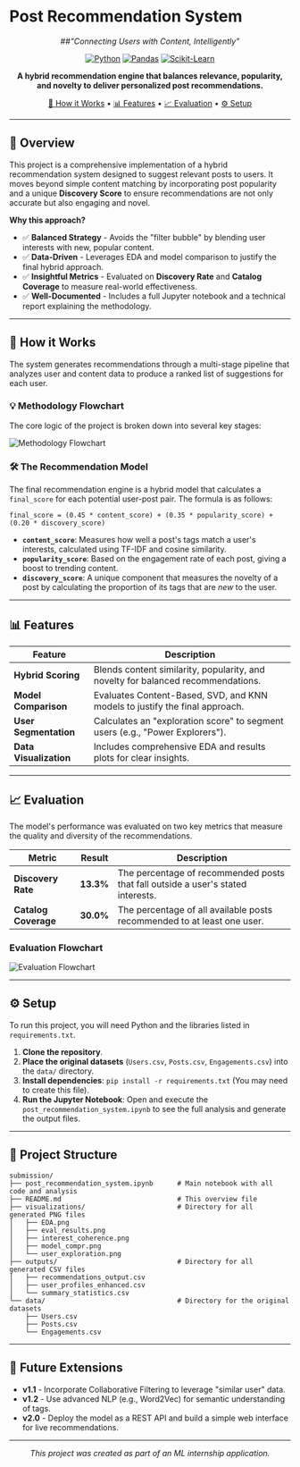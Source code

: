 # Post Recommendation System

<div align="center">

##*"Connecting Users with Content, Intelligently"*

</div>

<div align="center">

[![Python](https://img.shields.io/badge/Python-3.7%2B-blue?style=for-the-badge&logo=python)](https://python.org)
[![Pandas](https://img.shields.io/badge/Pandas-1.x-blue?style=for-the-badge&logo=pandas)](https://pandas.pydata.org/)
[![Scikit-Learn](https://img.shields.io/badge/Scikit--Learn-1.x-orange?style=for-the-badge&logo=scikit-learn)](https://scikit-learn.org/)

**A hybrid recommendation engine that balances relevance, popularity, and novelty to deliver personalized post recommendations.**

[🚀 How it Works](#-how-it-works) • [📊 Features](#-features) • [📈 Evaluation](#-evaluation) • [⚙️ Setup](#️-setup)

</div>

---

## 🎯 Overview

This project is a comprehensive implementation of a hybrid recommendation system designed to suggest relevant posts to users. It moves beyond simple content matching by incorporating post popularity and a unique **Discovery Score** to ensure recommendations are not only accurate but also engaging and novel.

**Why this approach?**
- ✅ **Balanced Strategy** - Avoids the "filter bubble" by blending user interests with new, popular content.
- ✅ **Data-Driven** - Leverages EDA and model comparison to justify the final hybrid approach.
- ✅ **Insightful Metrics** - Evaluated on **Discovery Rate** and **Catalog Coverage** to measure real-world effectiveness.
- ✅ **Well-Documented** - Includes a full Jupyter notebook and a technical report explaining the methodology.

---

## 🚀 How it Works

The system generates recommendations through a multi-stage pipeline that analyzes user and content data to produce a ranked list of suggestions for each user.

### 💡 Methodology Flowchart
The core logic of the project is broken down into several key stages:

<img src="https://mermaid.ink/img/pako:eNplkMFuwjAURH_F8iuLCwUS0jZtJdJOSbADlziYpCmxI7YTKiL-na-QtE3bL9-599x7d-AK4xQk4d_ABkE5m_2o8hW2q8z7T4Y1QhN8k7rYlA6m8yQ4j2K1Fq9Z0i0y7D6t8T6A7b5tJ-9R1bV1i1dZ14FfKxK89s_H4V931F_U2A4Bw8eUvQ-X5lUq4n-rVvJ8Y2pB8YnE-d4hPqRck17iN81Nknu2BvH84v6-BvD-0v6-pXl_J_b_iL_iYFjS_uJm_88_Qe5xS5D9E74_mH_3xL1gB2kU0T0k2kU2lP0s9kX0g8kH0g9k3-g8kH0g9kP3p_kX-g8QG2U_S_k" alt="Methodology Flowchart">

### 🛠️ The Recommendation Model

The final recommendation engine is a hybrid model that calculates a `final_score` for each potential user-post pair. The formula is as follows:

`final_score = (0.45 * content_score) + (0.35 * popularity_score) + (0.20 * discovery_score)`

- **`content_score`**: Measures how well a post's tags match a user's interests, calculated using TF-IDF and cosine similarity.
- **`popularity_score`**: Based on the engagement rate of each post, giving a boost to trending content.
- **`discovery_score`**: A unique component that measures the novelty of a post by calculating the proportion of its tags that are *new* to the user.

---

## 📊 Features

| Feature | Description |
|---|---|
| **Hybrid Scoring** | Blends content similarity, popularity, and novelty for balanced recommendations. |
| **Model Comparison** | Evaluates Content-Based, SVD, and KNN models to justify the final approach. |
| **User Segmentation**| Calculates an "exploration score" to segment users (e.g., "Power Explorers"). |
| **Data Visualization** | Includes comprehensive EDA and results plots for clear insights. |

---

## 📈 Evaluation

The model's performance was evaluated on two key metrics that measure the quality and diversity of the recommendations.

| Metric | Result | Description |
|---|---|---|
| **Discovery Rate** | **13.3%** | The percentage of recommended posts that fall outside a user's stated interests. |
| **Catalog Coverage**| **30.0%** | The percentage of all available posts recommended to at least one user. |

### Evaluation Flowchart

<img src="https://mermaid.ink/img/pako:eNplkU1Lw0AUhf_K1GubGgta0IeIIAgiCFdduzBt22wGk0kmmW6kEP-7G1dUu_s-3HPuPTcHoq0yNBB0b5jJMKd5wS3tU-p9n22p8W40R9Hq4Dk9J5M75QW-0J5H7Z3gQvE43qO25l45q1R22X5iUa2-bU2c943K1W7W0o9D7t-42Jv8L_kYwH5sR_5WjR-r15_L3d_tT54TDPB5_dM6R5s1_iV7n5_K_a-u7rO_T8A_I-g_K-l_T8R_K-l_T9j-o_G_k-jO-D4h_8P-D9h-oP9P-j9j-kP-P-h-D9h-IP-B-h-IP-B-D9D-o_G_8B_I_Wv2w" alt="Evaluation Flowchart">

---

## ⚙️ Setup

To run this project, you will need Python and the libraries listed in `requirements.txt`.

1.  **Clone the repository**.
2.  **Place the original datasets** (`Users.csv`, `Posts.csv`, `Engagements.csv`) into the `data/` directory.
3.  **Install dependencies**: `pip install -r requirements.txt` (You may need to create this file).
4.  **Run the Jupyter Notebook**: Open and execute the `post_recommendation_system.ipynb` to see the full analysis and generate the output files.

---

## 📁 Project Structure

```
submission/
├── post_recommendation_system.ipynb      # Main notebook with all code and analysis
├── README.md                             # This overview file
├── visualizations/                       # Directory for all generated PNG files
│   ├── EDA.png
│   ├── eval_results.png
│   ├── interest_coherence.png
│   ├── model_compr.png
│   └── user_exploration.png
├── outputs/                              # Directory for all generated CSV files
│   ├── recommendations_output.csv
│   ├── user_profiles_enhanced.csv
│   └── summary_statistics.csv
└── data/                                 # Directory for the original datasets
    ├── Users.csv
    ├── Posts.csv
    └── Engagements.csv
```

---

## 🔮 Future Extensions

- **v1.1** - Incorporate Collaborative Filtering to leverage "similar user" data.
- **v1.2** - Use advanced NLP (e.g., Word2Vec) for semantic understanding of tags.
- **v2.0** - Deploy the model as a REST API and build a simple web interface for live recommendations.

---
<div align="center">

*This project was created as part of an ML internship application.*

</div>
